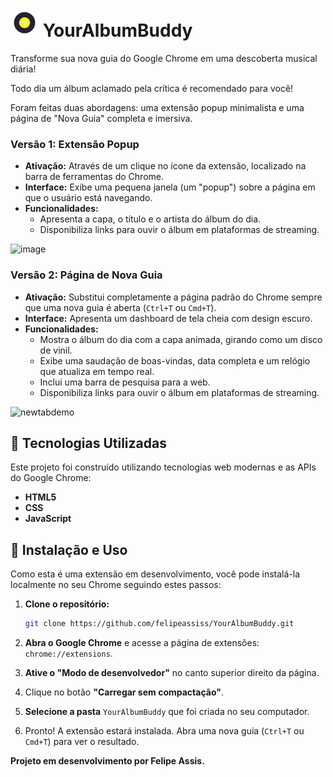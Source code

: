 # <img src="https://raw.githubusercontent.com/felipeassiss/YourAlbumBuddy/main/chrome_extension_newtab/icon.png" width="45" alt="YourAlbumBuddy Icon"> YourAlbumBuddy

Transforme sua nova guia do Google Chrome em uma descoberta musical diária!

Todo dia um álbum aclamado pela crítica é recomendado para você!


Foram feitas duas abordagens: uma extensão popup minimalista e uma página de "Nova Guia" completa e imersiva.

### Versão 1: Extensão Popup

* **Ativação:** Através de um clique no ícone da extensão, localizado na barra de ferramentas do Chrome.
* **Interface:** Exibe uma pequena janela (um "popup") sobre a página em que o usuário está navegando.
* **Funcionalidades:**
    * Apresenta a capa, o título e o artista do álbum do dia.
    * Disponibiliza links para ouvir o álbum em plataformas de streaming.
 
![image](https://github.com/user-attachments/assets/078a6516-4d59-447a-9ee0-9ce65b11134c)



### Versão 2: Página de Nova Guia

* **Ativação:** Substitui completamente a página padrão do Chrome sempre que uma nova guia é aberta (`Ctrl+T` ou `Cmd+T`).
* **Interface:** Apresenta um dashboard de tela cheia com design escuro.
* **Funcionalidades:**
    * Mostra o álbum do dia com a capa animada, girando como um disco de vinil.
    * Exibe uma saudação de boas-vindas, data completa e um relógio que atualiza em tempo real.
    * Inclui uma barra de pesquisa para a web.
    * Disponibiliza links para ouvir o álbum em plataformas de streaming.
 
![newtabdemo](https://github.com/user-attachments/assets/3ee0c084-5674-4524-8474-6709e906079c)


## 🚀 Tecnologias Utilizadas

Este projeto foi construído utilizando tecnologias web modernas e as APIs do Google Chrome:

* **HTML5**
* **CSS**
* **JavaScript**

## 🔧 Instalação e Uso

Como esta é uma extensão em desenvolvimento, você pode instalá-la localmente no seu Chrome seguindo estes passos:

1.  **Clone o repositório:**
    ```bash
    git clone https://github.com/felipeassiss/YourAlbumBuddy.git
    ```

2.  **Abra o Google Chrome** e acesse a página de extensões: `chrome://extensions`.

3.  **Ative o "Modo de desenvolvedor"** no canto superior direito da página.

4.  Clique no botão **"Carregar sem compactação"**.

5.  **Selecione a pasta** `YourAlbumBuddy` que foi criada no seu computador.

6.  Pronto! A extensão estará instalada. Abra uma nova guia (`Ctrl+T` ou `Cmd+T`) para ver o resultado.



**Projeto em desenvolvimento por Felipe Assis.**
